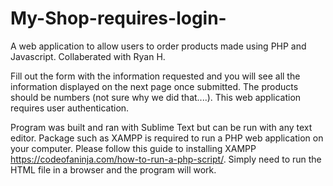 # My-Shop-requires-login-
A web application to allow users to order products made using PHP and Javascript. Collaberated with Ryan H.

Fill out the form with the information requested and you will see all the information displayed on the next page once submitted. The products should be numbers (not sure why we did that....). This web application requires user authentication.

Program was built and ran with Sublime Text but can be run with any text editor. Package such as XAMPP is required to run a PHP web application on your computer. Please follow this guide to installing XAMPP https://codeofaninja.com/how-to-run-a-php-script/. Simply need to run the HTML file in a browser and the program will work.